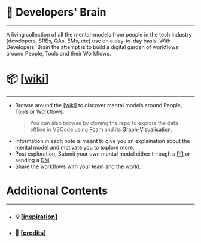 # 🧠 Developers' Brain

---

A living collection of all the mental-models from people in the
tech industry (developers, SREs, QAs, EMs, etc) use on a day-to-day basis.
With Developers' Brain the attempt is to build a digital garden of workflows
around People, Tools and their Workflows.

# 📦 [[wiki]]

---

- Browse around the [[wiki]] to discover mental models around
  People, Tools or Workflows.
  > You can also browse by cloning the repo to explore the data offline in
  > VSCode using [Foam](https://foambubble.github.io/foam/) and its
  > [Graph-Visualisation](https://foambubble.github.io/foam/graph-visualisation).
- Information in each note is meant to give you an explaination about the mental
  model and motivate you to explore more.
- Post exploration, Submit your own mental model either through a
  [PR](https://github.com/nitishMehrotra/developer-brain/pulls) or sending
  a [DM](https://twitter.com/@Nitish_Mehrotra)
- Share the workflows with your team and the world.

# Additional Contents

---

- ### 💡 [[inspiration]]
- ### 💫 [[credits]]

[//begin]: # "Autogenerated link references for markdown compatibility"
[wiki]: wiki/wiki "Wiki"
[inspiration]: inspiration "Inspiration"
[credits]: credits "Credits"
[//end]: # "Autogenerated link references"
